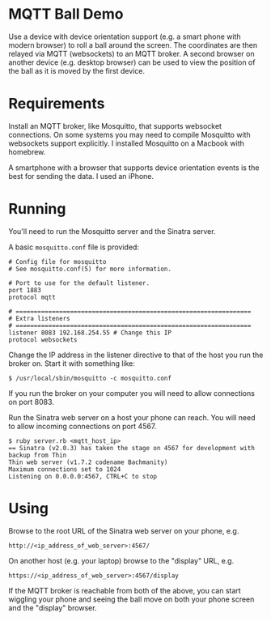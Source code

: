 # MQTT Ball Demo

Use a device with device orientation support (e.g. a smart phone with modern browser) to roll a ball around the screen. The coordinates are then relayed via MQTT (websockets) to an MQTT broker. A second browser on another device (e.g. desktop browser) can be used to view the position of the ball as it is moved by the first device.

# Requirements

Install an MQTT broker, like Mosquitto, that supports websocket connections. On some systems you may need to compile Mosquitto with websockets support explicitly. I installed Mosquitto on a Macbook with homebrew.

A smartphone with a browser that supports device orientation events is the best for sending the data. I used an iPhone.

# Running

You'll need to run the Mosquitto server and the Sinatra server. 

A basic `mosquitto.conf` file is provided:

```
# Config file for mosquitto
# See mosquitto.conf(5) for more information.

# Port to use for the default listener.
port 1883
protocol mqtt

# =================================================================
# Extra listeners
# =================================================================
listener 8083 192.168.254.55 # Change this IP
protocol websockets
```

Change the IP address in the listener directive to that of the host you run the broker on. Start it with something like:

```
$ /usr/local/sbin/mosquitto -c mosquitto.conf
```

If you run the broker on your computer you will need to allow connections on port 8083.

Run the Sinatra web server on a host your phone can reach. You will need to allow incoming connections on port 4567.

```
$ ruby server.rb <mqtt_host_ip>
== Sinatra (v2.0.3) has taken the stage on 4567 for development with backup from Thin
Thin web server (v1.7.2 codename Bachmanity)
Maximum connections set to 1024
Listening on 0.0.0.0:4567, CTRL+C to stop
```

# Using

Browse to the root URL of the Sinatra web server on your phone, e.g.

`http://<ip_address_of_web_server>:4567/`

On another host (e.g. your laptop) browse to the "display" URL, e.g.

`https://<ip_address_of_web_server>:4567/display`

If the MQTT broker is reachable from both of the above, you can start wiggling your phone and seeing the ball move on both your phone screen and the "display" browser.

